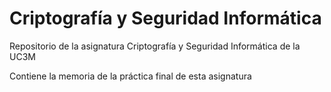 # Criptografía y Seguridad Informática
Repositorio de la asignatura Criptografía y Seguridad Informática de la UC3M

Contiene la memoria de la práctica final de esta asignatura
